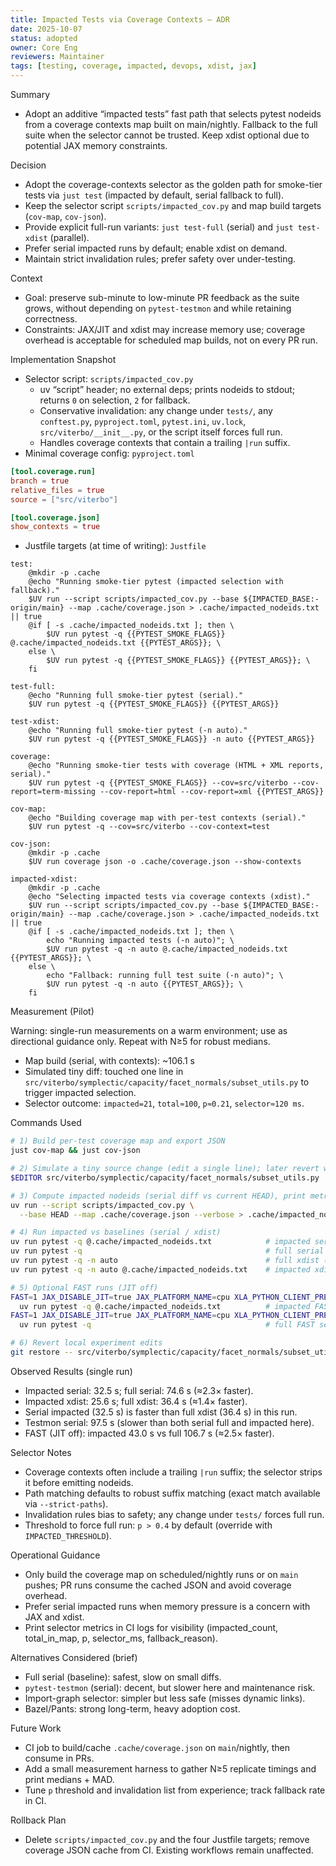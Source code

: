 ```yaml
---
title: Impacted Tests via Coverage Contexts — ADR
date: 2025-10-07
status: adopted
owner: Core Eng
reviewers: Maintainer
tags: [testing, coverage, impacted, devops, xdist, jax]
---
```


Summary

- Adopt an additive “impacted tests” fast path that selects pytest nodeids from a coverage contexts
  map built on main/nightly. Fallback to the full suite when the selector cannot be trusted. Keep
  xdist optional due to potential JAX memory constraints.

Decision

- Adopt the coverage-contexts selector as the golden path for smoke-tier tests via `just test`
  (impacted by default, serial fallback to full).
- Keep the selector script `scripts/impacted_cov.py` and map build targets (`cov-map`, `cov-json`).
- Provide explicit full-run variants: `just test-full` (serial) and `just test-xdist` (parallel).
- Prefer serial impacted runs by default; enable xdist on demand.
- Maintain strict invalidation rules; prefer safety over under-testing.

Context

- Goal: preserve sub-minute to low-minute PR feedback as the suite grows, without depending on
  `pytest-testmon` and while retaining correctness.
- Constraints: JAX/JIT and xdist may increase memory use; coverage overhead is acceptable for
  scheduled map builds, not on every PR run.

Implementation Snapshot

- Selector script: `scripts/impacted_cov.py`
  - uv “script” header; no external deps; prints nodeids to stdout; returns `0` on selection, `2`
    for fallback.
  - Conservative invalidation: any change under `tests/`, any `conftest.py`, `pyproject.toml`,
    `pytest.ini`, `uv.lock`, `src/viterbo/__init__.py`, or the script itself forces full run.
  - Handles coverage contexts that contain a trailing `|run` suffix.
- Minimal coverage config: `pyproject.toml`

```toml
[tool.coverage.run]
branch = true
relative_files = true
source = ["src/viterbo"]

[tool.coverage.json]
show_contexts = true
```

- Justfile targets (at time of writing): `Justfile`

```make
test:
    @mkdir -p .cache
    @echo "Running smoke-tier pytest (impacted selection with fallback)."
    $UV run --script scripts/impacted_cov.py --base ${IMPACTED_BASE:-origin/main} --map .cache/coverage.json > .cache/impacted_nodeids.txt || true
    @if [ -s .cache/impacted_nodeids.txt ]; then \
        $UV run pytest -q {{PYTEST_SMOKE_FLAGS}} @.cache/impacted_nodeids.txt {{PYTEST_ARGS}}; \
    else \
        $UV run pytest -q {{PYTEST_SMOKE_FLAGS}} {{PYTEST_ARGS}}; \
    fi

test-full:
    @echo "Running full smoke-tier pytest (serial)."
    $UV run pytest -q {{PYTEST_SMOKE_FLAGS}} {{PYTEST_ARGS}}

test-xdist:
    @echo "Running full smoke-tier pytest (-n auto)."
    $UV run pytest -q {{PYTEST_SMOKE_FLAGS}} -n auto {{PYTEST_ARGS}}

coverage:
    @echo "Running smoke-tier tests with coverage (HTML + XML reports, serial)."
    $UV run pytest -q {{PYTEST_SMOKE_FLAGS}} --cov=src/viterbo --cov-report=term-missing --cov-report=html --cov-report=xml {{PYTEST_ARGS}}

cov-map:
    @echo "Building coverage map with per-test contexts (serial)."
    $UV run pytest -q --cov=src/viterbo --cov-context=test

cov-json:
    @mkdir -p .cache
    $UV run coverage json -o .cache/coverage.json --show-contexts

impacted-xdist:
    @mkdir -p .cache
    @echo "Selecting impacted tests via coverage contexts (xdist)."
    $UV run --script scripts/impacted_cov.py --base ${IMPACTED_BASE:-origin/main} --map .cache/coverage.json > .cache/impacted_nodeids.txt || true
    @if [ -s .cache/impacted_nodeids.txt ]; then \
        echo "Running impacted tests (-n auto)"; \
        $UV run pytest -q -n auto @.cache/impacted_nodeids.txt {{PYTEST_ARGS}}; \
    else \
        echo "Fallback: running full test suite (-n auto)"; \
        $UV run pytest -q -n auto {{PYTEST_ARGS}}; \
    fi
```

Measurement (Pilot)

Warning: single-run measurements on a warm environment; use as directional guidance only. Repeat
with N≥5 for robust medians.

- Map build (serial, with contexts): ~106.1 s
- Simulated tiny diff: touched one line in
  `src/viterbo/symplectic/capacity/facet_normals/subset_utils.py` to trigger impacted selection.
- Selector outcome: `impacted=21`, `total≈100`, `p≈0.21`, `selector≈120 ms`.

Commands Used

```bash
# 1) Build per-test coverage map and export JSON
just cov-map && just cov-json

# 2) Simulate a tiny source change (edit a single line); later revert with git
$EDITOR src/viterbo/symplectic/capacity/facet_normals/subset_utils.py

# 3) Compute impacted nodeids (serial diff vs current HEAD), print metrics
uv run --script scripts/impacted_cov.py \
  --base HEAD --map .cache/coverage.json --verbose > .cache/impacted_nodeids.txt || true

# 4) Run impacted vs baselines (serial / xdist)
uv run pytest -q @.cache/impacted_nodeids.txt            # impacted serial (~32.5 s)
uv run pytest -q                                         # full serial (~74.6 s)
uv run pytest -q -n auto                                 # full xdist (~36.4 s)
uv run pytest -q -n auto @.cache/impacted_nodeids.txt    # impacted xdist (~25.6 s)

# 5) Optional FAST runs (JIT off)
FAST=1 JAX_DISABLE_JIT=true JAX_PLATFORM_NAME=cpu XLA_PYTHON_CLIENT_PREALLOCATE=false \
  uv run pytest -q @.cache/impacted_nodeids.txt          # impacted FAST serial (~43.0 s)
FAST=1 JAX_DISABLE_JIT=true JAX_PLATFORM_NAME=cpu XLA_PYTHON_CLIENT_PREALLOCATE=false \
  uv run pytest -q                                       # full FAST serial (~106.7 s)

# 6) Revert local experiment edits
git restore -- src/viterbo/symplectic/capacity/facet_normals/subset_utils.py
```

Observed Results (single run)

- Impacted serial: 32.5 s; full serial: 74.6 s (≈2.3× faster).
- Impacted xdist: 25.6 s; full xdist: 36.4 s (≈1.4× faster).
- Serial impacted (32.5 s) is faster than full xdist (36.4 s) in this run.
- Testmon serial: 97.5 s (slower than both serial full and impacted here).
- FAST (JIT off): impacted 43.0 s vs full 106.7 s (≈2.5× faster).

Selector Notes

- Coverage contexts often include a trailing `|run` suffix; the selector strips it before emitting
  nodeids.
- Path matching defaults to robust suffix matching (exact match available via `--strict-paths`).
- Invalidation rules bias to safety; any change under `tests/` forces full run.
- Threshold to force full run: `p > 0.4` by default (override with `IMPACTED_THRESHOLD`).

Operational Guidance

- Only build the coverage map on scheduled/nightly runs or on `main` pushes; PR runs consume the
  cached JSON and avoid coverage overhead.
- Prefer serial impacted runs when memory pressure is a concern with JAX and xdist.
- Print selector metrics in CI logs for visibility (impacted_count, total_in_map, p, selector_ms,
  fallback_reason).

Alternatives Considered (brief)

- Full serial (baseline): safest, slow on small diffs.
- `pytest-testmon` (serial): decent, but slower here and maintenance risk.
- Import-graph selector: simpler but less safe (misses dynamic links).
- Bazel/Pants: strong long-term, heavy adoption cost.

Future Work

- CI job to build/cache `.cache/coverage.json` on `main`/nightly, then consume in PRs.
- Add a small measurement harness to gather N≥5 replicate timings and print medians + MAD.
- Tune `p` threshold and invalidation list from experience; track fallback rate in CI.

Rollback Plan

- Delete `scripts/impacted_cov.py` and the four Justfile targets; remove coverage JSON cache from
  CI. Existing workflows remain unaffected.
